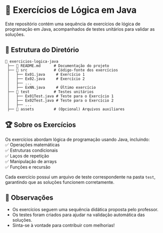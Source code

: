 # 📌 Exercícios de Lógica em Java

Este repositório contém uma sequência de exercícios de lógica de programação em Java, acompanhados de testes unitários para validar as soluções.

## 📁 Estrutura do Diretório

```
📂 exercicios-logica-java
 ├── 📄 README.md      # Documentação do projeto
 ├── 📂 src            # Código-fonte dos exercícios
 │   ├── Ex01.java     # Exercício 1
 │   ├── Ex02.java     # Exercício 2
 │   ├── ...
 │   ├── ExNN.java     # Último exercício
 ├── 📂 test           # Testes unitários
 │   ├── Ex01Test.java # Teste para o Exercício 1
 │   ├── Ex02Test.java # Teste para o Exercício 2
 │   ├── ...
 ├── 📂 assets         # (Opcional) Arquivos auxiliares
```

## 🏆 Sobre os Exercícios

Os exercícios abordam lógica de programação usando Java, incluindo:  
✅ Operações matemáticas  
✅ Estruturas condicionais  
✅ Laços de repetição  
✅ Manipulação de arrays  
✅ Funções e recursão

Cada exercício possui um arquivo de teste correspondente na pasta `test`, garantindo que as soluções funcionem corretamente.
## 📌 Observações

- Os exercícios seguem uma sequência didática proposta pelo professor.
- Os testes foram criados para ajudar na validação automática das soluções.
- Sinta-se à vontade para contribuir com melhorias!